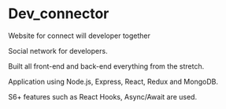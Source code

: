 # Dev_connector
Website for connect will developer together

Social network for developers.

Built all front-end and back-end everything from the stretch.

Application using Node.js, Express, React, Redux and MongoDB.

S6+ features such as React Hooks, Async/Await are used.
